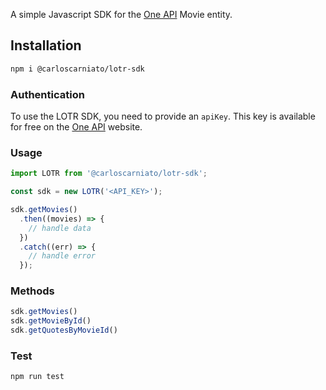 A simple Javascript SDK for the [One API](https://the-one-api.dev/) Movie entity.

## Installation

```sh
npm i @carloscarniato/lotr-sdk
```

### Authentication

To use the LOTR SDK, you need to provide an `apiKey`. This key is available for free on the [One API](https://the-one-api.dev/sign-up) website.

### Usage

```js
import LOTR from '@carloscarniato/lotr-sdk';

const sdk = new LOTR('<API_KEY>');

sdk.getMovies()
  .then((movies) => {
    // handle data
  })
  .catch((err) => {
    // handle error
  });
```

### Methods

```js
sdk.getMovies()
sdk.getMovieById()
sdk.getQuotesByMovieId()
```

### Test

```js
npm run test
```
